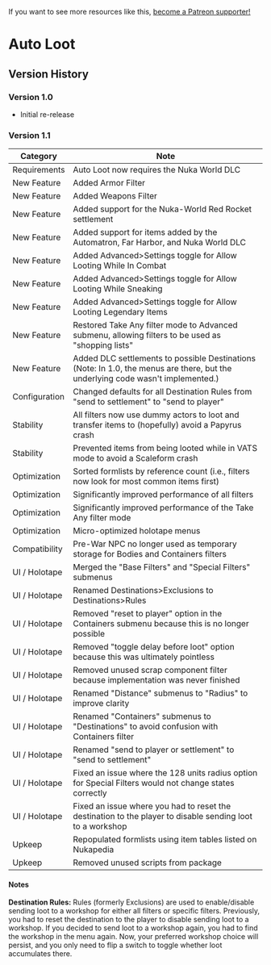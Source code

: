 <!-- TITLE: Auto Loot -->

If you want to see more resources like this, [become a Patreon supporter!](https://www.patreon.com/fireundubh) 

# Auto Loot
## Version History

### Version 1.0

- Initial re-release

### Version 1.1

Category | Note
--- | ---
Requirements | Auto Loot now requires the Nuka World DLC
New Feature | Added Armor Filter
New Feature | Added Weapons Filter
New Feature | Added support for the Nuka-World Red Rocket settlement
New Feature | Added support for items added by the Automatron, Far Harbor, and Nuka World DLC
New Feature | Added Advanced>Settings toggle for Allow Looting While In Combat
New Feature | Added Advanced>Settings toggle for Allow Looting While Sneaking
New Feature | Added Advanced>Settings toggle for Allow Looting Legendary Items
New Feature | Restored Take Any filter mode to Advanced submenu, allowing filters to be used as "shopping lists"
New Feature | Added DLC settlements to possible Destinations (Note: In 1.0, the menus are there, but the underlying code wasn't implemented.)
Configuration | Changed defaults for all Destination Rules from "send to settlement" to "send to player"
Stability | All filters now use dummy actors to loot and transfer items to (hopefully) avoid a Papyrus crash
Stability | Prevented items from being looted while in VATS mode to avoid a Scaleform crash
Optimization | Sorted formlists by reference count (i.e., filters now look for most common items first)
Optimization | Significantly improved performance of all filters
Optimization | Significantly improved performance of the Take Any filter mode
Optimization | Micro-optimized holotape menus
Compatibility | Pre-War NPC no longer used as temporary storage for Bodies and Containers filters
UI / Holotape | Merged the "Base Filters" and "Special Filters" submenus
UI / Holotape | Renamed Destinations>Exclusions to Destinations>Rules
UI / Holotape | Removed "reset to player" option in the Containers submenu because this is no longer possible
UI / Holotape | Removed "toggle delay before loot" option because this was ultimately pointless
UI / Holotape | Removed unused scrap component filter because implementation was never finished 
UI / Holotape | Renamed "Distance" submenus to "Radius" to improve clarity
UI / Holotape | Renamed "Containers" submenus to "Destinations" to avoid confusion with Containers filter
UI / Holotape | Renamed "send to player or settlement" to "send to settlement"
UI / Holotape | Fixed an issue where the 128 units radius option for Special Filters would not change states correctly
UI / Holotape | Fixed an issue where you had to reset the destination to the player to disable sending loot to a workshop
Upkeep | Repopulated formlists using item tables listed on Nukapedia
Upkeep | Removed unused scripts from package

#### Notes

**Destination Rules:** Rules (formerly Exclusions) are used to enable/disable sending loot to a workshop for either all filters or specific filters. Previously, you had to reset the destination to the player to disable sending loot to a workshop. If you decided to send loot to a workshop again, you had to find the workshop in the menu again. Now, your preferred workshop choice will persist, and you only need to flip a switch to toggle whether loot accumulates there.